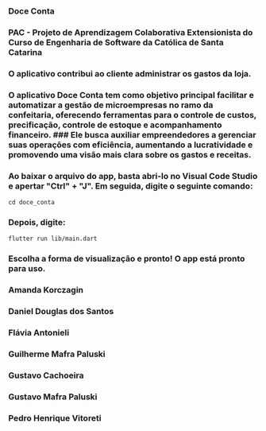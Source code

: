 ### Doce Conta

### PAC - Projeto de Aprendizagem Colaborativa Extensionista do Curso de Engenharia de Software da Católica de Santa Catarina

### O aplicativo contribui ao cliente administrar os gastos da loja.

### O aplicativo Doce Conta tem como objetivo principal facilitar e automatizar a gestão de microempresas no ramo da confeitaria, oferecendo ferramentas para o controle de custos, precificação, controle de estoque e acompanhamento financeiro. ### Ele busca auxiliar empreendedores a gerenciar suas operações com eficiência, aumentando a lucratividade e promovendo uma visão mais clara sobre os gastos e receitas.

### Ao baixar o arquivo do app, basta abri-lo no Visual Code Studio e apertar "Ctrl" + "J". Em seguida, digite o seguinte comando:

```cd doce_conta```
### Depois, digite:
```flutter run lib/main.dart```
### Escolha a forma de visualização e pronto! O app está pronto para uso.

### Amanda Korczagin
### Daniel Douglas dos Santos
### Flávia Antonieli
### Guilherme Mafra Paluski
### Gustavo Cachoeira
### Gustavo Mafra Paluski
### Pedro Henrique Vitoreti
